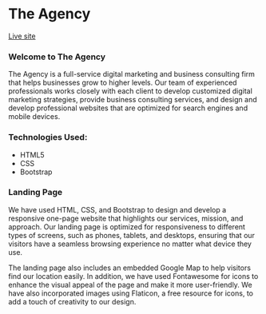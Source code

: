 # The Agency
 
<a href="https://the-agency-site.netlify.app/" target="_blank" rel="noreferrer noopener">Live site</a>

<h3>Welcome to The Agency</h3>
<p>The Agency is a full-service digital marketing and business consulting firm that helps businesses grow to higher levels. Our team of experienced professionals works closely with each client to develop customized digital marketing strategies, provide business consulting services, and design and develop professional websites that are optimized for search engines and mobile devices.</p>

<h3>Technologies Used:</h3>

* HTML5
* CSS
* Bootstrap

<h3>Landing Page</h3>
<p>We have used HTML, CSS, and Bootstrap to design and develop a responsive one-page website that highlights our services, mission, and approach. Our landing page is optimized for responsiveness to different types of screens, such as phones, tablets, and desktops, ensuring that our visitors have a seamless browsing experience no matter what device they use.</p>

<p>The landing page also includes an embedded Google Map to help visitors find our location easily. In addition, we have used Fontawesome for icons to enhance the visual appeal of the page and make it more user-friendly. We have also incorporated images using Flaticon, a free resource for icons, to add a touch of creativity to our design.</p>

